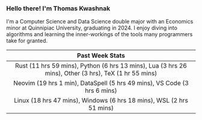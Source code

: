 
### Hello there! I'm Thomas Kwashnak

I'm a Computer Science and Data Science double major with an Economics
minor at Quinnipiac University, graduating in 2024.
I enjoy diving into algorithms and learning the inner-workings of the tools
many programmers take for granted.

| Past Week Stats |
| :---: |
| Rust (11 hrs 59 mins), Python (6 hrs 13 mins), Lua (3 hrs 26 mins), Other (3 hrs), TeX (1 hr 55 mins) |
| Neovim (19 hrs 1 min), DataSpell (5 hrs 49 mins), VS Code (3 hrs 6 mins) |
| Linux (18 hrs 47 mins), Windows (6 hrs 18 mins), WSL (2 hrs 51 mins) |

